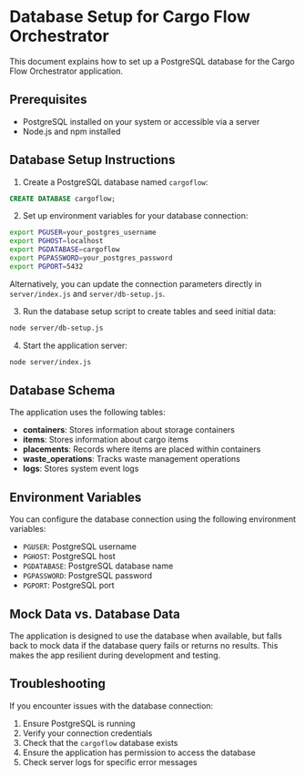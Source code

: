 
# Database Setup for Cargo Flow Orchestrator

This document explains how to set up a PostgreSQL database for the Cargo Flow Orchestrator application.

## Prerequisites

- PostgreSQL installed on your system or accessible via a server
- Node.js and npm installed

## Database Setup Instructions

1. Create a PostgreSQL database named `cargoflow`:

```sql
CREATE DATABASE cargoflow;
```

2. Set up environment variables for your database connection:

```bash
export PGUSER=your_postgres_username
export PGHOST=localhost
export PGDATABASE=cargoflow
export PGPASSWORD=your_postgres_password
export PGPORT=5432
```

Alternatively, you can update the connection parameters directly in `server/index.js` and `server/db-setup.js`.

3. Run the database setup script to create tables and seed initial data:

```bash
node server/db-setup.js
```

4. Start the application server:

```bash
node server/index.js
```

## Database Schema

The application uses the following tables:

- **containers**: Stores information about storage containers
- **items**: Stores information about cargo items
- **placements**: Records where items are placed within containers
- **waste_operations**: Tracks waste management operations
- **logs**: Stores system event logs

## Environment Variables

You can configure the database connection using the following environment variables:

- `PGUSER`: PostgreSQL username
- `PGHOST`: PostgreSQL host
- `PGDATABASE`: PostgreSQL database name
- `PGPASSWORD`: PostgreSQL password
- `PGPORT`: PostgreSQL port

## Mock Data vs. Database Data

The application is designed to use the database when available, but falls back to mock data if the database query fails or returns no results. This makes the app resilient during development and testing.

## Troubleshooting

If you encounter issues with the database connection:

1. Ensure PostgreSQL is running
2. Verify your connection credentials
3. Check that the `cargoflow` database exists
4. Ensure the application has permission to access the database
5. Check server logs for specific error messages
